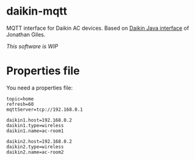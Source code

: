 # daikin-mqtt
MQTT interface for Daikin AC devices.
Based on [Daikin Java interface](https://bitbucket.org/m-do/jdaikin) of Jonathan Giles.

*This software is WIP*

# Properties file
You need a properties file:

```
topic=home
refresh=60
mqttServer=tcp://192.168.0.1

daikin1.host=192.168.0.2
daikin1.type=wireless
daikin1.name=ac-room1

daikin2.host=192.168.0.2
daikin2.type=wireless
daikin2.name=ac-room2
```